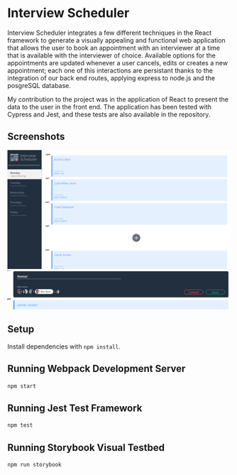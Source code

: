 # Interview Scheduler

Interview Scheduler integrates a few different techniques in the React framework to generate a visually appealing and functional web application that allows the user to book an appointment with an interviewer at a time that is available with the interviewer of choice. Available options for the appointments are updated whenever a user cancels, edits or creates a new appointment; each one of this interactions are persistant thanks to the integration of our back end routes, applying express to node.js and the posgreSQL database. 

My contribution to the project was in the application of React to present the data to the user in the front end. The application has been tested with Cypress and Jest, and these tests are also available in the repository. 

## Screenshots
!["Main"](https://github.com/andres039/scheduler/blob/main/docs/Main.png?raw=true)
!["Book appointment"](https://github.com/andres039/scheduler/blob/main/docs/schedule.png?raw=true)
## Setup

Install dependencies with `npm install`.

## Running Webpack Development Server

```sh
npm start
```

## Running Jest Test Framework

```sh
npm test
```

## Running Storybook Visual Testbed

```sh
npm run storybook
```
